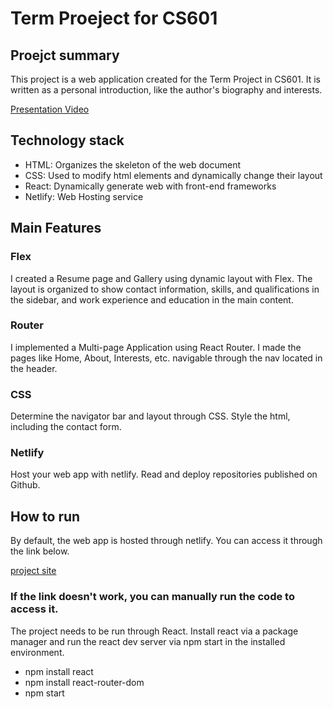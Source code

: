 # Term Proeject for CS601 

## Proejct summary
This project is a web application created for the Term Project in CS601.
It is written as a personal introduction, like the author's biography and interests.

[Presentation Video](https://youtu.be/77UIej865Sw)


## Technology stack
- HTML: Organizes the skeleton of the web document
- CSS: Used to modify html elements and dynamically change their layout
- React: Dynamically generate web with front-end frameworks
- Netlify: Web Hosting service

## Main Features
### Flex
I created a Resume page and Gallery using dynamic layout with Flex.
The layout is organized to show contact information, skills, and qualifications in the sidebar, and work experience and education in the main content.

### Router 
I implemented a Multi-page Application using React Router. 
I made the pages like Home, About, Interests, etc. navigable through the nav located in the header.

### CSS
Determine the navigator bar and layout through CSS. Style the html, including the contact form.

### Netlify
Host your web app with netlify. Read and deploy repositories published on Github.


## How to run
By default, the web app is hosted through netlify. 
You can access it through the link below.

[project site](https://ghryou-cs601-term-proj.netlify.app/)

### If the link doesn't work, you can manually run the code to access it.
The project needs to be run through React. 
Install react via a package manager and run the react dev server via npm start in the installed environment. 
- npm install react 
- npm install react-router-dom
- npm start 
